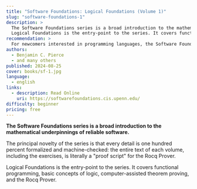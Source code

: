 ```yaml
---
title: "Software Foundations: Logical Foundations (Volume 1)"
slug: "software-foundations-1"
description: >
  The Software Foundations series is a broad introduction to the mathematical underpinnings of reliable software.
  Logical Foundations is the entry-point to the series. It covers functional programming, basic concepts of logic, computer-assisted theorem proving, and the Rocq Prover.
recommendation: >
  For newcomers interested in programming languages, the Software Foundations series is an excellent introduction to using the Rocq Prover for formal verification.
authors:
  - Benjamin C. Pierce
  - and many others
published: 2024-08-25
cover: books/sf-1.jpg
language:
  - english
links:
  - description: Read Online
    uri: https://softwarefoundations.cis.upenn.edu/
difficulty: beginner
pricing: free
---
```


**The Software Foundations series is a broad introduction to the mathematical underpinnings of reliable software.**

The principal novelty of the series is that every detail is one hundred percent formalized and machine-checked: the entire text of each volume, including the exercises, is literally a "proof script" for the Rocq Prover.

Logical Foundations is the entry-point to the series. It covers functional programming, basic concepts of logic, computer-assisted theorem proving, and the Rocq Prover.